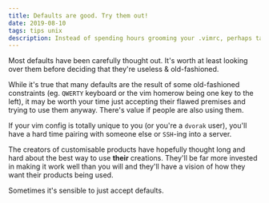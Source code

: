 ```yaml
---
title: Defaults are good. Try them out!
date: 2019-08-10
tags: tips unix
description: Instead of spending hours grooming your .vimrc, perhaps take a while to appreciate the defaults. They're there for a reason! And once you get used to them, every computer's going to be easy to use... not just your fabulous unique one.
---
```


Most defaults have been carefully thought out. It's worth at least looking over them before deciding that they're useless & old-fashioned.

While it's true that many defaults are the result of some old-fashioned constraints (eg. `QWERTY` keyboard or the vim homerow being one key to the left), it may be worth your time just accepting their flawed premises and trying to use them anyway. There's value if people are also using them.

If your vim config is totally unique to you (or you're a `dvorak` user), you'll have a hard time pairing with someone else or `SSH`-ing into a server.

The creators of customisable products have hopefully thought long and hard about the best way to use **their** creations. They'll be far more invested in making it work well than you will and they'll have a vision of how they want their products being used.

Sometimes it's sensible to just accept defaults.
